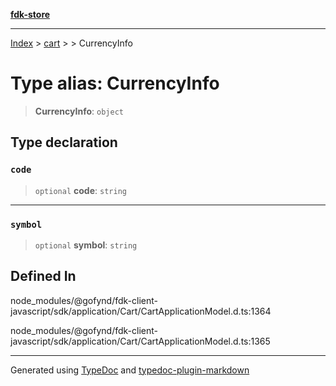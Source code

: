 [**fdk-store**](../../../README.md)
***

[Index](../../../API.md) > [cart](../../README.md) > [<internal>](../README.md) > CurrencyInfo

# Type alias: CurrencyInfo

> **CurrencyInfo**: `object`

## Type declaration

### `code`

> `optional` **code**: `string`

***

### `symbol`

> `optional` **symbol**: `string`

## Defined In

node\_modules/@gofynd/fdk-client-javascript/sdk/application/Cart/CartApplicationModel.d.ts:1364

node\_modules/@gofynd/fdk-client-javascript/sdk/application/Cart/CartApplicationModel.d.ts:1365

***
Generated using [TypeDoc](https://typedoc.org/) and [typedoc-plugin-markdown](https://www.npmjs.com/package/typedoc-plugin-markdown)
